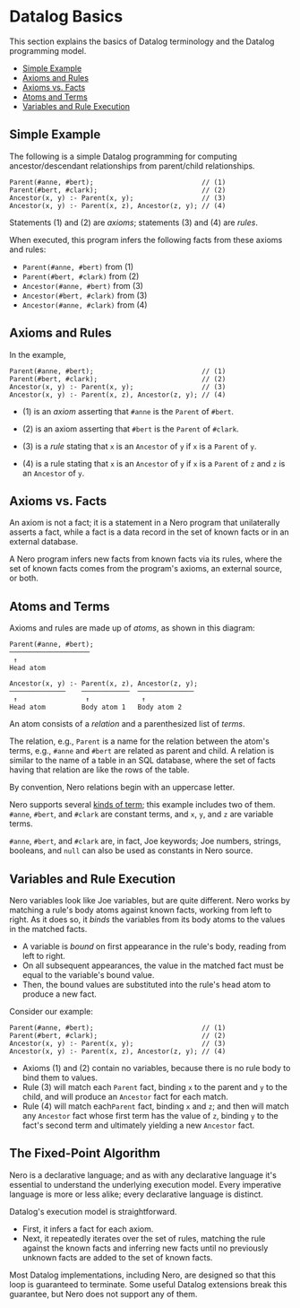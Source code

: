 # Datalog Basics

This section explains the basics of Datalog terminology and the Datalog
programming model.

- [Simple Example](#simple-example)
- [Axioms and Rules](#axioms-and-rules)
- [Axioms vs. Facts](#axioms-vs-facts)
- [Atoms and Terms](#atoms-and-terms)
- [Variables and Rule Execution](#variables-and-rule-execution)

## Simple Example

The following is a simple Datalog programming for computing 
ancestor/descendant relationships from parent/child relationships.

```nero
Parent(#anne, #bert);                           // (1)
Parent(#bert, #clark);                          // (2)
Ancestor(x, y) :- Parent(x, y);                 // (3)
Ancestor(x, y) :- Parent(x, z), Ancestor(z, y); // (4)
```

Statements (1) and (2) are *axioms*; statements (3) and (4) are
*rules*.

When executed, this program infers the following facts from these 
axioms and rules:

- `Parent(#anne, #bert)` from (1)
- `Parent(#bert, #clark)` from (2)
- `Ancestor(#anne, #bert)` from (3)
- `Ancestor(#bert, #clark)` from (3)
- `Ancestor(#anne, #clark)` from (4)

## Axioms and Rules

In the example,

```nero
Parent(#anne, #bert);                           // (1)
Parent(#bert, #clark);                          // (2)
Ancestor(x, y) :- Parent(x, y);                 // (3)
Ancestor(x, y) :- Parent(x, z), Ancestor(z, y); // (4)
```

- (1) is an *axiom* asserting that `#anne` is the `Parent` of `#bert`.

- (2) is an axiom asserting that `#bert` is the `Parent` of `#clark`.

- (3) is a *rule* stating that `x` is an `Ancestor` of `y` if
  `x` is a `Parent` of `y`.

- (4) is a rule stating that `x` is an `Ancestor` of `y` if
  `x` is a `Parent` of `z` and `z` is an `Ancestor` of `y`.

## Axioms vs. Facts

An axiom is not a fact; it is a statement in a Nero program that unilaterally
asserts a fact, while a fact is a data record in the set of known facts or
in an external database.

A Nero program infers new facts from known facts via its rules, where
the set of known facts comes from the program's axioms, an external
source, or both.

## Atoms and Terms

Axioms and rules are made up of *atoms*, as shown in this diagram:

```nero
Parent(#anne, #bert);
────────────────────
 ↑
Head atom
 
Ancestor(x, y) :- Parent(x, z), Ancestor(z, y);
──────────────    ────────────  ──────────────
 ↑                 ↑             ↑
Head atom         Body atom 1   Body atom 2
```

An atom consists of a *relation* and a parenthesized list of *terms*.

The relation, e.g., `Parent` is a name for the relation between the atom's
terms, e.g., `#anne` and `#bert` are related as parent and child.  A 
relation is similar to the name of a table in an SQL database, where the
set of facts having that relation are like the rows of the table.

By convention, Nero relations begin with an uppercase letter.

Nero supports several [kinds of term](terms.md); this example includes
two of them.  `#anne`, `#bert`, and `#clark` are constant terms, and `x`, 
`y`, and `z` are variable terms.

`#anne`, `#bert`, and `#clark` are, in fact, Joe keywords; Joe numbers,
strings, booleans, and `null` can also be used as constants in Nero source.

## Variables and Rule Execution

Nero variables look like Joe variables, but are quite different.  Nero
works by matching a rule's body atoms against known facts, working from 
left to right.  As it does so, it *binds* the variables from its body atoms
to the values in the matched facts.

- A variable is *bound* on first appearance in the rule's body, reading from
  left to right.
- On all subsequent appearances, the value in the matched fact must be equal
  to the variable's bound value.
- Then, the bound values are substituted into the rule's head atom to produce
  a new fact.

Consider our example:

```nero
Parent(#anne, #bert);                           // (1)
Parent(#bert, #clark);                          // (2)
Ancestor(x, y) :- Parent(x, y);                 // (3)
Ancestor(x, y) :- Parent(x, z), Ancestor(z, y); // (4)
```

- Axioms (1) and (2) contain no variables, because there is no rule body 
  to bind them to values.
- Rule (3) will match each `Parent` fact, binding `x` to the parent and `y`
  to the child, and will produce an `Ancestor` fact for each match.
- Rule (4) will match each`Parent` fact, binding `x` and `z`; and then will
  match any `Ancestor` fact whose first term has the value of `z`, binding
  `y` to the fact's second term and ultimately yielding a new `Ancestor` fact.

## The Fixed-Point Algorithm

Nero is a declarative language; and as with any declarative language it's
essential to understand the underlying execution model.  Every imperative
language is more or less alike; every declarative language is distinct.

Datalog's execution model is straightforward.  

- First, it infers a fact for each axiom.
- Next, it repeatedly iterates over the set of rules, matching the rule
  against the known facts and inferring new facts until no previously 
  unknown facts are added to the set of known facts.

Most Datalog implementations, including Nero, are designed so that this
loop is guaranteed to terminate.  Some useful Datalog extensions break this 
guarantee, but Nero does not support any of them.



